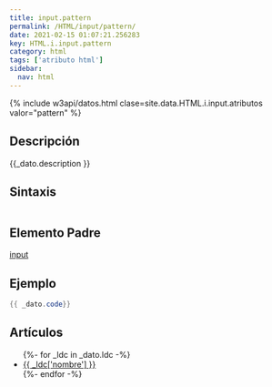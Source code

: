 ```yaml
---
title: input.pattern
permalink: /HTML/input/pattern/
date: 2021-02-15 01:07:21.256283
key: HTML.i.input.pattern
category: html
tags: ['atributo html']
sidebar: 
  nav: html
---
```


{% include w3api/datos.html clase=site.data.HTML.i.input.atributos valor="pattern" %}

## Descripción
{{_dato.description }}

## Sintaxis
~~~html
~~~

## Elemento Padre
[input](/HTML/input/)

## Ejemplo
~~~java
{{ _dato.code}}
~~~

## Artículos
<ul>
{%- for _ldc in _dato.ldc -%}
   <li>
       <a href="{{_ldc['url'] }}">{{ _ldc['nombre'] }}</a>
   </li>
{%- endfor -%}
</ul>
